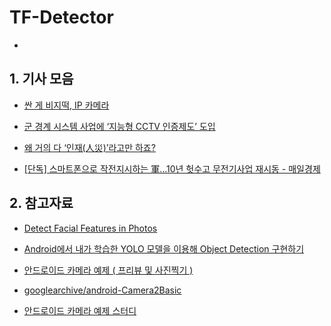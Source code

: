 # TF-Detector

*  


## 1. 기사 모음

* [싼 게 비지떡, IP 카메라](https://www.pentasecurity.co.kr/column/%EC%8B%BC-%EA%B2%8C-%EB%B9%84%EC%A7%80%EB%96%A1-ip-%EC%B9%B4%EB%A9%94%EB%9D%BC/)


* [군 경계 시스템 사업에 ‘지능형 CCTV 인증제도’ 도입](https://www.boannews.com/media/view.asp?idx=66152)

* [왜 거의 다 ‘인재(人災)’라고만 하죠?](http://www.econovill.com/news/articleView.html?idxno=308623)

* [[단독] 스마트폰으로 작전지시하는 軍…10년 헛수고 무전기사업 재시동 - 매일경제](https://www.mk.co.kr/news/politics/view/2019/07/520019/)


## 2. 참고자료

* [Detect Facial Features in Photos](https://developers.google.com/vision/android/detect-faces-tutorial)

* [Android에서 내가 학습한 YOLO 모델을 이용해 Object Detection 구현하기](https://junyoung-jamong.github.io/machine/learning/2019/01/25/Android%EC%97%90%EC%84%9C-%EB%82%B4-YOLO%EB%AA%A8%EB%8D%B8-%EC%82%AC%EC%9A%A9%ED%95%98%EA%B8%B0.html)

* [안드로이드 카메라 예제 ( 프리뷰 및 사진찍기 )](https://webnautes.tistory.com/822)

* [googlearchive/android-Camera2Basic ](https://github.com/googlearchive/android-Camera2Basic/blob/master/Application/src/main/res/layout/fragment_camera2_basic.xml)

* [안드로이드 카메라 예제 스터디](https://brunch.co.kr/@mystoryg/54)
